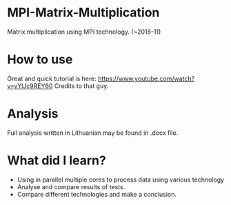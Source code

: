 # MPI-Matrix-Multiplication
Matrix multiplication using MPI technology. (~2018-11)

# How to use
Great and quick tutorial is here: 
https://www.youtube.com/watch?v=yYlJc9REY60 Credits to that guy.

# Analysis
Full analysis written in Lithuanian may be found in .docx file.

# What did I learn?
  - Using in parallel multiple cores to process data using various technology
  - Analyse and compare results of tests. 
  - Compare different technologies and make a conclusion.
